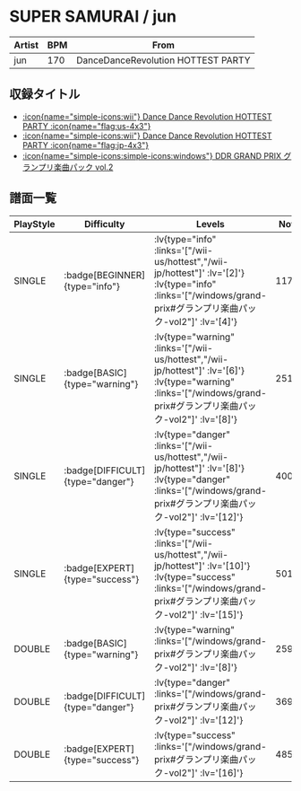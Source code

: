 # SUPER SAMURAI / jun

|Artist|BPM|From|
|------|---|----|
|jun|170|DanceDanceRevolution HOTTEST PARTY|

## 収録タイトル

- [ :icon{name="simple-icons:wii"} Dance Dance Revolution HOTTEST PARTY :icon{name="flag:us-4x3"} ](/wii-us/hottest)
- [ :icon{name="simple-icons:wii"} Dance Dance Revolution HOTTEST PARTY :icon{name="flag:jp-4x3"} ](/wii-jp/hottest)
- [ :icon{name="simple-icons:simple-icons:windows"} DDR GRAND PRIX グランプリ楽曲パック vol.2](/windows/grand-prix#グランプリ楽曲パック-vol2)

## 譜面一覧

|PlayStyle|Difficulty|Levels|Notes|Movie|
|---------|----------|------|-----|-----|
|SINGLE| :badge[BEGINNER]{type="info"} | :lv{type="info" :links='["/wii-us/hottest","/wii-jp/hottest"]' :lv='[2]'}  :lv{type="info" :links='["/windows/grand-prix#グランプリ楽曲パック-vol2"]' :lv='[4]'} |117/0||
|SINGLE| :badge[BASIC]{type="warning"} | :lv{type="warning" :links='["/wii-us/hottest","/wii-jp/hottest"]' :lv='[6]'}  :lv{type="warning" :links='["/windows/grand-prix#グランプリ楽曲パック-vol2"]' :lv='[8]'} |251/13||
|SINGLE| :badge[DIFFICULT]{type="danger"} | :lv{type="danger" :links='["/wii-us/hottest","/wii-jp/hottest"]' :lv='[8]'}  :lv{type="danger" :links='["/windows/grand-prix#グランプリ楽曲パック-vol2"]' :lv='[12]'} |400/2||
|SINGLE| :badge[EXPERT]{type="success"} | :lv{type="success" :links='["/wii-us/hottest","/wii-jp/hottest"]' :lv='[10]'}  :lv{type="success" :links='["/windows/grand-prix#グランプリ楽曲パック-vol2"]' :lv='[15]'} |501/27||
|DOUBLE| :badge[BASIC]{type="warning"} | :lv{type="warning" :links='["/windows/grand-prix#グランプリ楽曲パック-vol2"]' :lv='[8]'} |259/11||
|DOUBLE| :badge[DIFFICULT]{type="danger"} | :lv{type="danger" :links='["/windows/grand-prix#グランプリ楽曲パック-vol2"]' :lv='[12]'} |369/9||
|DOUBLE| :badge[EXPERT]{type="success"} | :lv{type="success" :links='["/windows/grand-prix#グランプリ楽曲パック-vol2"]' :lv='[16]'} |485/22||
